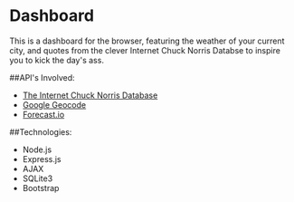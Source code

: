 # Dashboard

This is a dashboard for the browser, featuring the weather of your current city, and quotes from the clever Internet Chuck Norris Databse to inspire you to kick the day's ass.

##API's Involved:
* [The Internet Chuck Norris Database](http://www.icndb.com/api/)
* [Google Geocode](https://developers.google.com/maps/documentation/geocoding/)
* [Forecast.io](https://developer.forecast.io/docs/v2)

##Technologies:
* Node.js
* Express.js
* AJAX
* SQLite3
* Bootstrap
